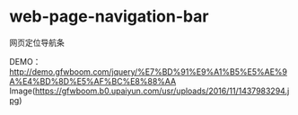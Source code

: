 # web-page-navigation-bar
网页定位导航条

DEMO：http://demo.gfwboom.com/jquery/%E7%BD%91%E9%A1%B5%E5%AE%9A%E4%BD%8D%E5%AF%BC%E8%88%AA
Image(https://gfwboom.b0.upaiyun.com/usr/uploads/2016/11/1437983294.jpg)
